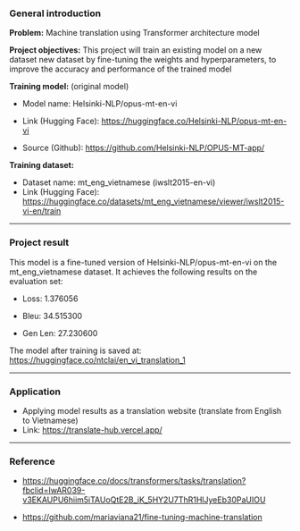 ### General introduction
**Problem:** Machine translation using Transformer architecture model

**Project objectives:** This project will train an existing model on a new dataset new dataset by fine-tuning the weights and hyperparameters, to improve the accuracy and performance of the trained model

**Training model:** (original model)

  - Model name: Helsinki-NLP/opus-mt-en-vi

  - Link (Hugging Face): https://huggingface.co/Helsinki-NLP/opus-mt-en-vi

  - Source (Github): https://github.com/Helsinki-NLP/OPUS-MT-app/

**Training dataset:**

  - Dataset name: mt_eng_vietnamese (iwslt2015-en-vi)
  - Link (Hugging Face): https://huggingface.co/datasets/mt_eng_vietnamese/viewer/iwslt2015-vi-en/train
--- 
### Project result

This model is a fine-tuned version of Helsinki-NLP/opus-mt-en-vi on the mt_eng_vietnamese dataset. It achieves the following results on the evaluation set:

  - Loss: 1.376056

  - Bleu: 34.515300

  - Gen Len: 27.230600

The model after training is saved at: https://huggingface.co/ntclai/en_vi_translation_1

---

### Application
  - Applying model results as a translation website (translate from English to Vietnamese)
  - Link: https://translate-hub.vercel.app/

--- 

### Reference
  - https://huggingface.co/docs/transformers/tasks/translation?fbclid=IwAR039-v3EKAUPU6hiim5iTAUoQtE2B_iK_5HY2U7ThR1HlJyeEb30PaUIOU

  - https://github.com/mariaviana21/fine-tuning-machine-translation
